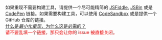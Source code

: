 如果重现不需要构建工具，请提供一个尽可能精简的 [JSFiddle](https://jsfiddle.net/chrisvfritz/50wL7mdz/), [JSBin](https://jsbin.com/) 或是 [CodePen](https://codepen.io) 链接。如果需要构建工具，可以使用 [CodeSandbox](https://codesandbox.io/s/vue) 或是提供一个 GitHub 仓库的链接。
<br>
[什么是*最小化重现*，为什么这是必需的？](#modal)
<br>
<span style="color:red">请不要乱填一个链接，那只会让你的 issue 被直接关闭。</span>
